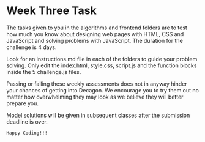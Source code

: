# Week Three Task

The tasks given to you in the algorithms and frontend folders are to test how much you know about designing web pages with HTML, CSS and JavaScript and solving problems with JavaScript. The duration for the challenge is 4 days.

Look for an instructions.md file in each of the folders to guide your problem solving. Only edit the index.html, style.css, script.js and the function blocks inside the 5 challenge.js files.

Passing or failing these weekly assessments does not in anyway hinder your chances of getting into Decagon. We encourage you to try them out no matter how overwhelming they may look as we believe they will better prepare you.

Model solutions will be given in subsequent classes after the submission deadline is over.

`Happy Coding!!!`
